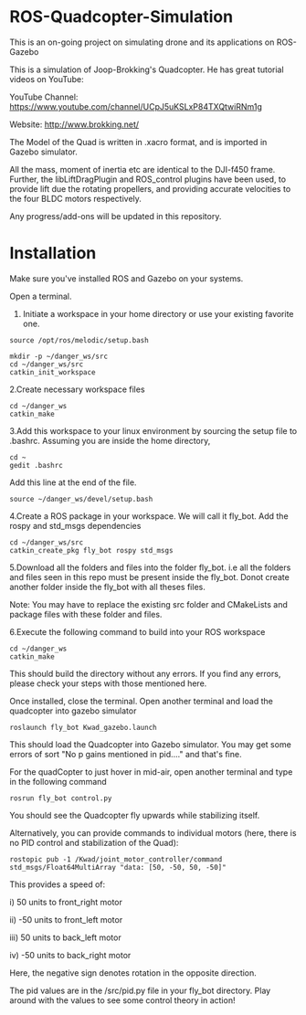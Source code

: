 
# ROS-Quadcopter-Simulation
This is an on-going project on simulating drone and its applications on ROS-Gazebo

This is a simulation of Joop-Brokking's Quadcopter. He has great tutorial videos on YouTube:

YouTube Channel: https://www.youtube.com/channel/UCpJ5uKSLxP84TXQtwiRNm1g

Website: http://www.brokking.net/


The Model of the Quad is written in .xacro format, and is imported in Gazebo simulator.

All the mass, moment of inertia etc are identical to the DJI-f450 frame. Further, the libLiftDragPlugin and ROS_control plugins have been used, to provide lift due the rotating propellers, and providing accurate velocities to the four BLDC motors respectively.

Any progress/add-ons will be updated in this repository.

# Installation #

Make sure you've installed ROS and Gazebo on your systems.

Open a terminal.
1. Initiate a workspace in your home directory or use your existing favorite one.
```
source /opt/ros/melodic/setup.bash 

mkdir -p ~/danger_ws/src
cd ~/danger_ws/src
catkin_init_workspace
```

2.Create necessary workspace files
```
cd ~/danger_ws
catkin_make
```

3.Add this workspace to your linux environment by sourcing the setup file to .bashrc. Assuming you are inside the home directory, 
```
cd ~
gedit .bashrc
```
Add this line at the end of the file.
```
source ~/danger_ws/devel/setup.bash
```

4.Create a ROS package in your workspace. We will call it fly_bot. Add the rospy and std_msgs dependencies
```
cd ~/danger_ws/src
catkin_create_pkg fly_bot rospy std_msgs
```

5.Download all the folders and files into the folder fly_bot. i.e all the folders and files seen in this repo must be present inside the fly_bot. Donot create another folder inside the fly_bot with all theses files.

Note: You may have to replace the existing src folder and CMakeLists and package files with these folder and files.

6.Execute the following command to build into your ROS workspace
```
cd ~/danger_ws
catkin_make
```

This should build the directory without any errors. If you find any errors, please check your steps with those mentioned here.

Once installed, close the terminal. Open another terminal and load the quadcopter into gazebo simulator
```
roslaunch fly_bot Kwad_gazebo.launch
```

This should load the Quadcopter into Gazebo simulator. You may get some errors of sort "No p gains mentioned in pid...." and that's fine.

For the quadCopter to just hover in mid-air, open another terminal and type in the following command
```
rosrun fly_bot control.py
```

You should see the Quadcopter fly upwards while stabilizing itself.

Alternatively, you can provide commands to individual motors (here, there is no PID control and stabilization of the Quad):
```
rostopic pub -1 /Kwad/joint_motor_controller/command std_msgs/Float64MultiArray "data: [50, -50, 50, -50]"
```
This provides a speed of:

i)   50 units to front_right motor

ii) -50 units to front_left motor

iii) 50 units to back_left motor

iv) -50 units to back_right motor

Here, the negative sign denotes rotation in the opposite direction.


The pid values are in the /src/pid.py file in your fly_bot directory. Play around with the values to see some control theory in action!
